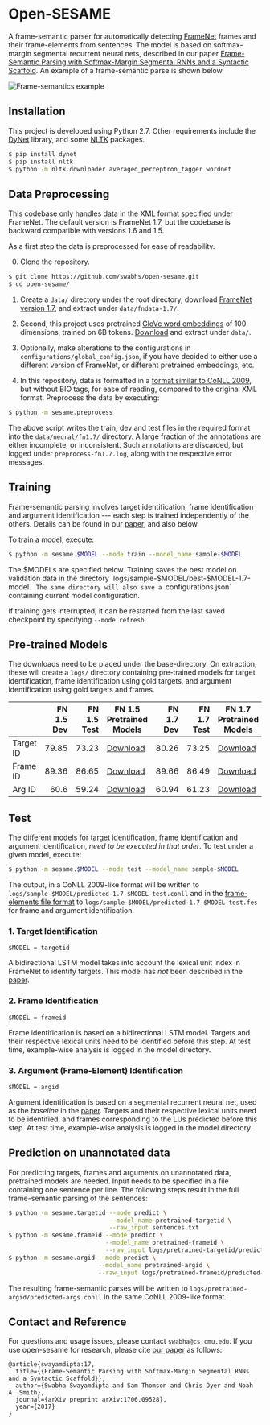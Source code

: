 # Open-SESAME

A frame-semantic parser for automatically detecting [FrameNet](https://framenet.icsi.berkeley.edu/fndrupal/) frames and their frame-elements from sentences. The model is based on  softmax-margin segmental recurrent neural nets, described in our paper [Frame-Semantic Parsing with Softmax-Margin Segmental RNNs and a Syntactic Scaffold](https://arxiv.org/abs/1706.09528). An example of a frame-semantic parse is shown below

![Frame-semantics example](fig/fsp-example.png)

## Installation

This project is developed using Python 2.7. Other requirements include the [DyNet](http://dynet.readthedocs.io/en/latest/python.html) library, and some [NLTK](https://www.nltk.org/) packages.

```sh
$ pip install dynet
$ pip install nltk
$ python -m nltk.downloader averaged_perceptron_tagger wordnet
```

## Data Preprocessing

This codebase only handles data in the XML format specified under FrameNet. The default version is FrameNet 1.7, but the codebase is backward compatible with versions 1.6 and 1.5.

As a first step the data is preprocessed for ease of readability.

0. Clone the repository.
```sh
$ git clone https://github.com/swabhs/open-sesame.git
$ cd open-sesame/
 ```

1. Create a `data/` directory under the root directory, download [FrameNet version 1.7](https://drive.google.com/open?id=1s4SDt_yDhT8qFs1MZJbeFf-XeiNPNnx7), and extract  under `data/fndata-1.7/`.

2. Second, this project uses pretrained [GloVe word embeddings](https://nlp.stanford.edu/projects/glove/) of 100 dimensions, trained on 6B tokens. [Download](http://nlp.stanford.edu/data/glove.6B.zip) and extract under `data/`.

3. Optionally, make alterations to the configurations in `configurations/global_config.json`, if you have decided to either use a different version of FrameNet, or different pretrained embeddings, etc.

4. In this repository, data is formatted in a [format similar to CoNLL 2009](https://ufal.mff.cuni.cz/conll2009-st/task-description.html), but without BIO tags, for ease of reading, compared to the original XML format. Preprocess the data by executing:
```sh
$ python -m sesame.preprocess
```
The above script writes the train, dev and test files in the required format into the `data/neural/fn1.7/` directory. A large fraction of the annotations are either incomplete, or inconsistent. Such annotations are discarded, but logged under `preprocess-fn1.7.log`, along with the respective error messages.


## Training

Frame-semantic parsing involves target identification, frame identification and argument identification --- each step is trained independently of the others. Details can be found in our [paper](https://arxiv.org/abs/1706.09528), and also below.

To train a model, execute:

```sh
$ python -m sesame.$MODEL --mode train --model_name sample-$MODEL
```

The $MODELs are specified below. Training saves the best model on validation data in the directory `logs/sample-$MODEL/best-$MODEL-1.7-model`. The same directory will also save a `configurations.json` containing current model configuration.

If training gets interrupted, it can be restarted from the last saved checkpoint by specifying `--mode refresh`.

## Pre-trained Models

The downloads need to be placed under the base-directory. On extraction, these will create a `logs/` directory containing pre-trained models for target identification, frame identification using gold targets, and argument identification using gold targets and frames.

|           |  FN 1.5 Dev | FN 1.5 Test | FN 1.5 Pretrained Models                                                                             |  FN 1.7 Dev | FN 1.7 Test | FN 1.7 Pretrained Models                                                                             |
|-----------|------------:|------------:|------------------------------------------------------------------------------------------------------|------------:|------------:|------------------------------------------------------------------------------------------------------|
| Target ID |       79.85 |       73.23 | [Download](https://drive.google.com/file/d/1dcQp7b1jOQNWguBuVI11IBfk6xvS79uQ/view?usp=sharing) |       80.26 |       73.25 | [Download](https://drive.google.com/file/d/1JLE-MzpDwok9QJA4Skfo6PfzBentUQ7q/view?usp=sharing) |
| Frame ID  |       89.36 |       86.65 | [Download](https://drive.google.com/file/d/1H9VGTQZeo5XQVLvDIjjDsHn4aO6qepAT/view?usp=sharing)  |       89.66 |       86.49 | [Download](https://drive.google.com/file/d/1K6Nc9d4yRai7a1YUSq3EI2-2rivm2uOi/view?usp=sharing)  |
| Arg ID    |       60.6 |        59.24 | [Download](https://drive.google.com/file/d/1FfqihTBpXfdnRY8pgv20sR2KwL5v0y0F/view?usp=sharing)                                                                                          | 60.94 | 61.23 | [Download](https://drive.google.com/file/d/1aBQH6gKx-50xcKUgoqPGsRhVgc4THYgs/view?usp=sharing)                                                                                         |

## Test

The different models for target identification, frame identification and argument identification, *need to be executed in that order*.
To test under a given model, execute:

```sh
$ python -m sesame.$MODEL --mode test --model_name sample-$MODEL
```

The output, in a CoNLL 2009-like format will be written to `logs/sample-$MODEL/predicted-1.7-$MODEL-test.conll` and in the [frame-elements file format](https://github.com/Noahs-ARK/semafor/tree/master/training/data) to `logs/sample-$MODEL/predicted-1.7-$MODEL-test.fes` for frame and argument identification.

### 1. Target Identification

`$MODEL = targetid`

A bidirectional LSTM model takes into account the lexical unit index in FrameNet to identify targets. This model has *not* been described in the [paper](https://arxiv.org/abs/1706.09528).

### 2. Frame Identification

`$MODEL = frameid`

Frame identification is based on a bidirectional LSTM model. Targets and their respective lexical units need to be identified before this step. At test time, example-wise analysis is logged in the model directory.

### 3. Argument (Frame-Element) Identification

`$MODEL = argid`

Argument identification is based on a segmental recurrent neural net, used as the *baseline* in the [paper](https://arxiv.org/abs/1706.09528). Targets and their respective lexical units need to be identified, and frames corresponding to the LUs predicted before this step. At test time, example-wise analysis is logged in the model directory.

## Prediction on unannotated data

For predicting targets, frames and arguments on unannotated data, pretrained models are needed. Input needs to be specified in a file containing one sentence per line. The following steps result in the full frame-semantic parsing of the sentences:

```sh
$ python -m sesame.targetid --mode predict \
                            --model_name pretrained-targetid \
                            --raw_input sentences.txt
$ python -m sesame.frameid --mode predict \
                           --model_name pretrained-frameid \
                           --raw_input logs/pretrained-targetid/predicted-targets.conll
$ python -m sesame.argid --mode predict \
                         --model_name pretrained-argid \
                         --raw_input logs/pretrained-frameid/predicted-frames.conll
```

The resulting frame-semantic parses will be written to `logs/pretrained-argid/predicted-args.conll` in the same CoNLL 2009-like format.

## Contact and Reference

For questions and usage issues, please contact `swabha@cs.cmu.edu`. If you use open-sesame for research, please cite [our paper](https://arxiv.org/pdf/1706.09528.pdf) as follows:

```
@article{swayamdipta:17,
  title={{Frame-Semantic Parsing with Softmax-Margin Segmental RNNs and a Syntactic Scaffold}},
  author={Swabha Swayamdipta and Sam Thomson and Chris Dyer and Noah A. Smith},
  journal={arXiv preprint arXiv:1706.09528},
  year={2017}
}
```

